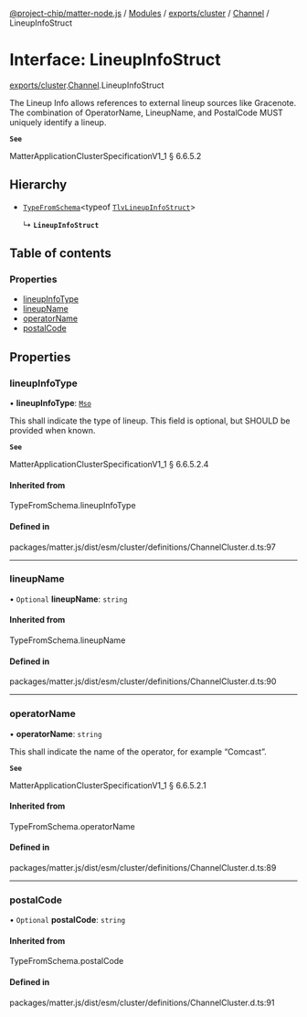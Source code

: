 [@project-chip/matter-node.js](../README.md) / [Modules](../modules.md) / [exports/cluster](../modules/exports_cluster.md) / [Channel](../modules/exports_cluster.Channel.md) / LineupInfoStruct

# Interface: LineupInfoStruct

[exports/cluster](../modules/exports_cluster.md).[Channel](../modules/exports_cluster.Channel.md).LineupInfoStruct

The Lineup Info allows references to external lineup sources like Gracenote. The combination of OperatorName,
LineupName, and PostalCode MUST uniquely identify a lineup.

**`See`**

MatterApplicationClusterSpecificationV1_1 § 6.6.5.2

## Hierarchy

- [`TypeFromSchema`](../modules/exports_tlv.md#typefromschema)\<typeof [`TlvLineupInfoStruct`](../modules/exports_cluster.Channel.md#tlvlineupinfostruct)\>

  ↳ **`LineupInfoStruct`**

## Table of contents

### Properties

- [lineupInfoType](exports_cluster.Channel.LineupInfoStruct.md#lineupinfotype)
- [lineupName](exports_cluster.Channel.LineupInfoStruct.md#lineupname)
- [operatorName](exports_cluster.Channel.LineupInfoStruct.md#operatorname)
- [postalCode](exports_cluster.Channel.LineupInfoStruct.md#postalcode)

## Properties

### lineupInfoType

• **lineupInfoType**: [`Mso`](../enums/exports_cluster.Channel.LineupInfoType.md#mso)

This shall indicate the type of lineup. This field is optional, but SHOULD be provided when known.

**`See`**

MatterApplicationClusterSpecificationV1_1 § 6.6.5.2.4

#### Inherited from

TypeFromSchema.lineupInfoType

#### Defined in

packages/matter.js/dist/esm/cluster/definitions/ChannelCluster.d.ts:97

___

### lineupName

• `Optional` **lineupName**: `string`

#### Inherited from

TypeFromSchema.lineupName

#### Defined in

packages/matter.js/dist/esm/cluster/definitions/ChannelCluster.d.ts:90

___

### operatorName

• **operatorName**: `string`

This shall indicate the name of the operator, for example “Comcast”.

**`See`**

MatterApplicationClusterSpecificationV1_1 § 6.6.5.2.1

#### Inherited from

TypeFromSchema.operatorName

#### Defined in

packages/matter.js/dist/esm/cluster/definitions/ChannelCluster.d.ts:89

___

### postalCode

• `Optional` **postalCode**: `string`

#### Inherited from

TypeFromSchema.postalCode

#### Defined in

packages/matter.js/dist/esm/cluster/definitions/ChannelCluster.d.ts:91
